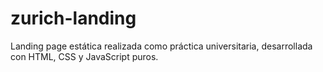 # zurich-landing
Landing page estática realizada como práctica universitaria, desarrollada con HTML, CSS y JavaScript puros.
